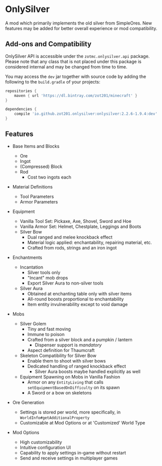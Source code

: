 
OnlySilver
==========

A mod which primarily implements the old silver from SimpleOres. New features may be added for better overall experience or mod compatibility.

## Add-ons and Compatibility

OnlySilver API is accessible under the `zotmc.onlysilver.api` package. Please note that any class that is not placed under this package is considered internal and may be changed from time to time.

You may access the `dev` jar together with source code by adding the following to the `build.gradle` of your projects:

```groovy
repositories {
    maven { url 'https://dl.bintray.com/zot201/minecraft' }
}

dependencies {
    compile 'io.github.zot201.onlysilver:onlysilver:2.2.6-1.9.4:dev'
}
```

## Features

* Base Items and Blocks

  * Ore
  * Ingot
  * (Compressed) Block
  * Rod
    * Cost two ingots each

* Material Definitions

  * Tool Parameters
  * Armor Parameters

* Equipment

  * Vanilla Tool Set: Pickaxe, Axe, Shovel, Sword and Hoe
  * Vanilla Armor Set: Helmet, Chestplate, Leggings and Boots
  * Silver Bow
    * Dual ranged and melee knockback effect
    * Material logic applied: enchantability, repairing material, etc.
    * Crafted from rods, strings and an iron ingot

* Enchantments

  * Incantation
    * Silver tools only
    * "Incant" mob drops
    * Export Silver Aura to non-silver tools
  * Silver Aura
    * Obtained at enchanting table only with silver items
    * All-round boosts proportional to enchantability
    * Item entity invulnerability except to void damage

* Mobs

  * Silver Golem
    * Tiny and fast moving
    * Immune to poison
    * Crafted from a silver block and a pumpkin / lantern
      * Dispenser support is *mandatory*
    * Aspect definition for Thaumcraft
  * Skeleton Compatibility for Silver Bow
    * Enable them to shoot with silver bows
    * Dedicated handling of ranged knockback effect
      * Silver Aura boosts maybe handled explicitly as well
  * Equipment Spawning on Mobs in Vanilla Fashion
    * Armor on any `EntityLiving` that calls `setEquipmentBasedOnDifficulty` on its spawn
    * A Sword or a bow on skeletons

* Ore Generation

  * Settings is stored per world, more specifically, in `WorldInfo#getAdditionalProperty`
  * Customizable at Mod Options or at 'Customized' World Type

* Mod Options

  * High customizability
  * Intuitive configuration UI
  * Capability to apply settings in-game without restart
  * Send and receive settings in multiplayer games
